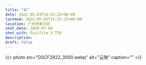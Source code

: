 ```yaml
---
title: "云"
date: 2022-05-03T14:52:25+08:00
lastmod: 2022-05-03T14:52:25+08:00
location: 广州市南沙区
shot_date: 2020-07-04
shot_with: Fujifilm X-T20
description: 
draft: false
---
```


{{< photo src="DSCF2922_3000.webp" alt="云隙" caption="" >}}
